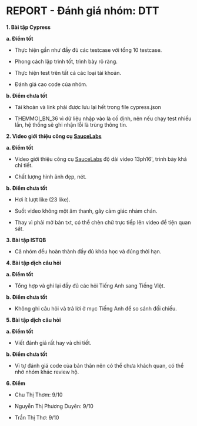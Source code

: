 # REPORT - Đánh giá nhóm: DTT

**1. Bài tập Cypress**


**a. Điểm tốt**


- Thực hiện gần như đầy đủ các testcase với tổng 10 testcase.

- Phong cách lập trình tốt, trình bày rõ ràng.

- Thực hiện test trên tất cả các loại tài khoản.

- Đánh giá cao code của nhóm.


**b. Điểm chưa tốt**


- Tài khoản và link phải được lưu lại hết trong file cypress.json

- THEMMOI_BN_36 vì dữ liệu nhập vào là cố định, nên nếu chạy test nhiều lần, hệ thống sẽ ghi nhận lỗi là trùng thông tin.



**2. Video giới thiệu công cụ [SauceLabs]( https://www.youtube.com/watch?v=bZhg7bHVPxk)**


**a. Điểm tốt**


- Video giới thiệu công cụ [SauceLabs]( https://www.youtube.com/watch?v=bZhg7bHVPxk) độ dài video 13ph16', trình bày khá chi tiết.   

- Chất lượng hình ảnh đẹp, nét.


**b. Điểm chưa tốt**

- Hơi ít lượt like (23 like).

- Suốt video không một âm thanh, gây cảm giác nhàm chán.

- Thay vì phải mở bản txt, có thể chèn chữ trực tiếp lên video để tiện quan sát.



**3. Bài tập ISTQB**


- Cả nhóm đều hoàn thành đầy đủ khóa học và đúng thời hạn.


**4. Bài tập dịch câu hỏi**


**a. Điểm tốt**


- Tổng hợp và ghi lại đầy đủ các hỏi Tiếng Anh sang Tiếng Việt.


**b. Điểm chưa tốt**


- Không ghi câu hỏi và trả lời ở mục Tiếng Anh để so sánh đối chiếu.


**5. Bài tập dịch câu hỏi**


**a. Điểm tốt**


- Viết đánh giá rất hay và chi tiết.


**b. Điểm chưa tốt**


- Vì tự đánh giá code của bản thân nên có thể chưa khách quan, có thể nhờ nhóm khác review hộ.


**6. Điểm**


- Chu Thị Thơm: 9/10

- Nguyễn Thị Phương Duyên: 9/10

- Trần Thị Thơ: 9/10